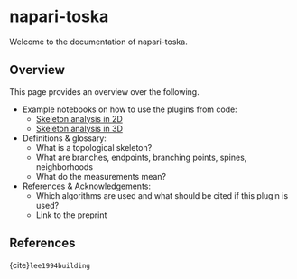 # napari-toska

Welcome to the documentation of napari-toska.

## Overview

This page provides an overview over the following.

- Example notebooks on how to use the plugins from code:
  - [Skeleton analysis in 2D](examples:measurements_2d)
  - [Skeleton analysis in 3D](examples:measurements_3d)
- Definitions & glossary:
  - What is a topological skeleton?
  - What are branches, endpoints, branching points, spines, neighborhoods
  - What do the measurements mean?
- References & Acknowledgements: 
  - Which algorithms are used and what should be cited if this plugin is used?
  - Link to the preprint


## References

{cite}`lee1994building`

```{bibliography}
```